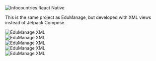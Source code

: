 <img src= "/assets/xml1.png" class="mx-auto max-h-80 rounded-lg" alt="Infocountries React Native">

This is the same project as EduManage, but developed with XML views instead of Jetpack Compose.
 
<div class="slider mx-auto mt-6 ">
        <div class="slides">
            <div>  <img src="/assets/xml5.png" alt="EduManage XML"></div>
            <div>  <img src="/assets/xml6.png" alt="EduManage XML"></div>
            <div>  <img src="/assets/xml4.png" alt="EduManage XML"></div>
            <div>  <img src="/assets/xml2.png" alt="EduManage XML"></div>
            <div>  <img src="/assets/xml3.png" alt="EduManage XML"></div>
        </div>
</div>
